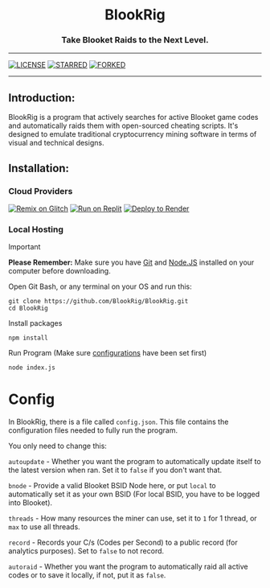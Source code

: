 <h1 align="center">BlookRig</h1>
<h3 align="center">Take Blooket Raids to the Next Level.</h3>

---

[![LICENSE](https://img.shields.io/github/license/BlookRig/BlookRig.svg)](https://github.com/BlookRig/BlookRig/blob/main/LICENSE)
[![STARRED](https://img.shields.io/github/stars/BlookRig/BlookRig.svg)](https://github.com/BlookRig/BlookRig/stargazers)
[![FORKED](https://img.shields.io/github/forks/BlookRig/BlookRig.svg)](https://github.com/BlookRig/BlookRig/network)

---

## Introduction:

BlookRig is a program that actively searches for active Blooket game codes and automatically raids them with open-sourced cheating scripts. It's designed to emulate traditional cryptocurrency mining software in terms of visual and technical designs.

## Installation:

### Cloud Providers

[![Remix on Glitch](https://binbashbanana.github.io/deploy-buttons/buttons/remade/glitch.svg)](https://glitch.com/edit/#!/import/github/BlookRig/BlookRig)
[![Run on Replit](https://binbashbanana.github.io/deploy-buttons/buttons/remade/replit.svg)](https://replit.com/github/MyBooty165/BlookRig/BlookRig)
[![Deploy to Render](https://binbashbanana.github.io/deploy-buttons/buttons/remade/render.svg)](https://render.com/deploy?repo=https://github.com/BlookRig/BlookRig)

### Local Hosting

> [!IMPORTANT]
> **Please Remember:** Make sure you have <a href="https://git-scm.com">Git</a> and <a href="https://nodejs.org">Node.JS</a> installed on your computer before downloading.

Open Git Bash, or any terminal on your OS and run this:

```
git clone https://github.com/BlookRig/BlookRig.git
cd BlookRig
```

Install packages

```
npm install
```

Run Program (Make sure <a href="#config">configurations</a> have been set first)

```
node index.js
```

# Config

In BlookRig, there is a file called `config.json`. This file contains the configuration files needed to fully run the program. 

You only need to change this:

`autoupdate` - Whether you want the program to automatically update itself to the latest version when ran. Set it to `false` if you don't want that.

`bnode` - Provide a valid Blooket BSID Node here, or put `local` to automatically set it as your own BSID (For local BSID, you have to be logged into Blooket).

`threads` - How many resources the miner can use, set it to `1` for 1 thread, or `max` to use all threads.

`record` - Records your C/s (Codes per Second) to a public record (for analytics purposes). Set to `false` to not record.

`autoraid` - Whether you want the program to automatically raid all active codes or to save it locally, if not, put it as `false`.

